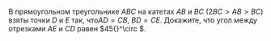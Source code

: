 В  прямоугольном  треугольнике $ABC$ на  катетах $AB$  и $BC$ ($2BC > AB > BC$) взяты точки $D$  и $E$ так, что$AD=CB$, $BD=CE$. Докажите, что угол между отрезками $AE$ и $CD$ равен $45{}^\circ $.